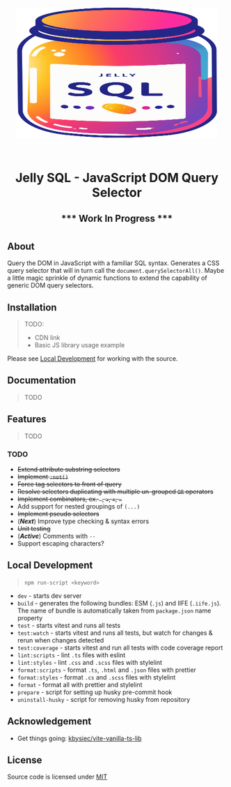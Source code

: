 
<p align="center">
  <img width="460" height="300" src="./favicon.svg">
</p>

<br />

<h1 align="center"> Jelly SQL - JavaScript DOM Query Selector </h1>
<h2 align="center"> *** Work In Progress *** </h2>

# 

## About

Query the DOM in JavaScript with a familiar SQL syntax. Generates a CSS query selector that will in turn call the `document.querySelectorAll()`. Maybe a little magic sprinkle of dynamic functions to extend the capability of generic DOM query selectors.

## Installation

> TODO:
>  - CDN link
>  - Basic JS library usage example


Please see [Local Development](#Local-Development) for working with the source.

## Documentation

> TODO

## Features

> TODO

### TODO

- ~~Extend attribute substring selectors~~
- ~~Implement `:not()`~~
- ~~Force tag selectors to front of query~~
- ~~Resolve selectors duplicating with multiple un-grouped `OR` operators~~
- ~~Implement combinators, ex. ` `, `>`, `+`, `~`~~
- Add support for nested groupings of `(...)`
- ~~Implement pseudo selectors~~
- (***Next***) Improve type checking & syntax errors
- ~~Unit testing~~
- (***Active***) Comments with `--`
- Support escaping characters?

## Local Development

> `npm run-script <keyword>`

- `dev` - starts dev server
- `build` - generates the following bundles: ESM (`.js`) and IIFE (`.iife.js`). The name of bundle is automatically taken from `package.json` name property
- `test` - starts vitest and runs all tests
- `test:watch` - starts vitest and runs all tests, but watch for changes & rerun when changes detected
- `test:coverage` - starts vitest and run all tests with code coverage report
- `lint:scripts` - lint `.ts` files with eslint
- `lint:styles` - lint `.css` and `.scss` files with stylelint
- `format:scripts` - format `.ts`, `.html` and `.json` files with prettier
- `format:styles` - format `.cs` and `.scss` files with stylelint
- `format` - format all with prettier and stylelint
- `prepare` - script for setting up husky pre-commit hook
- `uninstall-husky` - script for removing husky from repository

## Acknowledgement

- Get things going: [kbysiec/vite-vanilla-ts-lib](https://github.com/kbysiec/vite-vanilla-ts-lib-starter)

## License

Source code is licensed under [MIT](LICENSE)